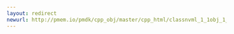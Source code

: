 ```yaml
---
layout: redirect
newurl: http://pmem.io/pmdk/cpp_obj/master/cpp_html/classnvml_1_1obj_1_1shared__mutex-members.html
---
```

